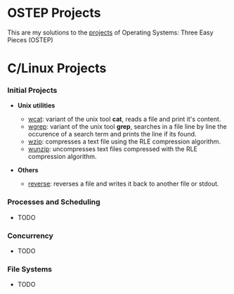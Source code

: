 # OSTEP Projects

This are my solutions to the [projects](https://github.com/remzi-arpacidusseau/ostep-projects) of Operating Systems: Three Easy Pieces (OSTEP)

# C/Linux Projects

### Initial Projects

- **Unix utilities**
  - [wcat](./initial-utilities/wcat): variant of the unix tool **cat**, reads a file and print it's content.
  - [wgrep](./initial-utilities/wgrep): variant of the unix tool **grep**, searches in a file line by line the occurence of a search term and prints the line if its found.
  - [wzip](./initial-utilities/wzip): compresses a text file using the RLE compression algorithm.
  - [wunzip](./initial-utilities/wunzip): uncompresses text files compressed with the RLE compression algorithm.

- **Others**
  - [reverse](./initial-utilities/reverse): reverses a file and writes it back to another file or stdout.

### Processes and Scheduling

- TODO

### Concurrency

- TODO

### File Systems

- TODO

